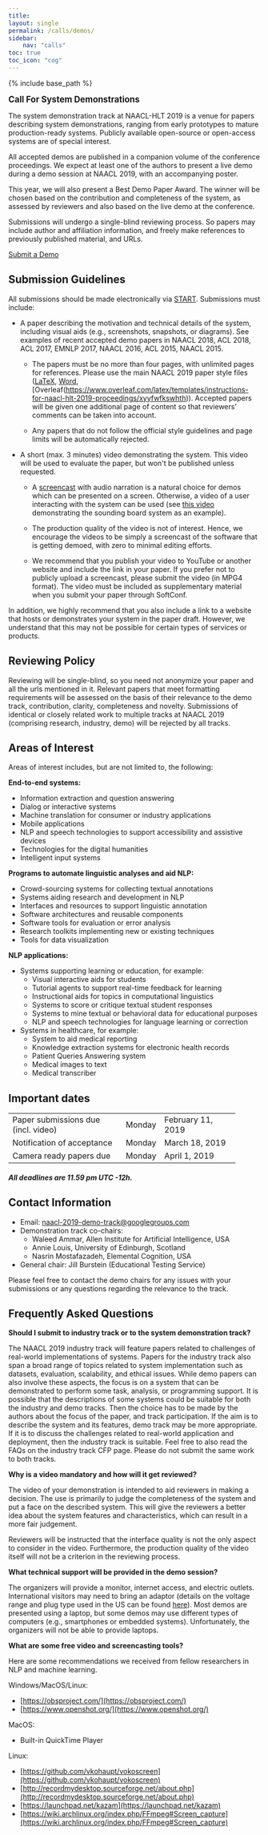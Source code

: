 ```yaml
---
title: 
layout: single
permalink: /calls/demos/
sidebar: 
    nav: "calls"
toc: true
toc_icon: "cog"
---
```

{% include base_path %}

<span style="font-weight: bolder;font-size: larger;">Call For System Demonstrations</span>

The system demonstration track at NAACL-HLT 2019 is a venue for papers describing system demonstrations, ranging from early prototypes to mature production-ready systems. Publicly available open-source or open-access systems are of special interest.

All accepted demos are published in a companion volume of the conference proceedings. We expect at least one of the authors  to present a live demo during a demo session at NAACL 2019, with an accompanying poster. 

This year, we will also present a Best Demo Paper Award. The winner will be chosen based on the contribution and completeness of the system, as assessed by reviewers and also based on the live demo at the conference. 

Submissions will undergo a single-blind reviewing process. So papers may include author and affiliation information, and freely make references to previously published material, and URLs.  

<div class="text-center">
<a href="https://www.softconf.com/naacl2019/demos/" target="_blank" class="btn btn--primary">Submit a Demo</a>
</div>

## Submission Guidelines

All submissions should be made electronically via [START](https://www.softconf.com/naacl2019/demos/). Submissions must include:

- A paper describing the motivation and technical details of the system, including visual aids (e.g., screenshots, snapshots, or diagrams). See examples of recent accepted demo papers in NAACL 2018, ACL 2018, ACL 2017, EMNLP 2017, NAACL 2016, ACL 2015, NAACL 2015.

    - The papers must be no more than four pages, with unlimited pages for references. Please use the main NAACL 2019 paper style files ([LaTeX](http://naacl2019.org/downloads/naaclhlt2019-latex.zip), [Word](http://naacl2019.org/downloads/naaclhlt2019-word.zip), [Overleaf(https://www.overleaf.com/latex/templates/instructions-for-naacl-hlt-2019-proceedings/xyyfwfkswhth)). Accepted papers will be given one additional page of content so that reviewers’ comments can be taken into account. 

    - Any papers that do not follow the official style guidelines and page limits will be automatically rejected. 

- A short (max. 3 minutes) video demonstrating the system. This video will be used to evaluate the paper, but won't be published unless requested. 

    - A [screencast](https://en.wikipedia.org/wiki/Screencast) with audio narration is a natural choice for demos which can be presented on a screen. Otherwise, a video of a user interacting with the system can be used (see [this video](https://sounding-board.github.io/demo.html) demonstrating the sounding board system as an example).

    - The production quality of the video is not of interest. Hence, we encourage the videos to be simply a screencast of the software that is getting demoed, with zero to minimal editing efforts. 

    - We recommend that you publish your video to YouTube or another website and include the link in your paper. If you prefer not to publicly upload a screencast, please submit the video (in MPG4 format). The video must be included as supplementary material when you submit your paper through SoftConf. 

In addition, we highly recommend that you also include a link to a website that hosts or demonstrates your system in the paper draft. However, we understand that this may not be possible for certain types of services or products.




## Reviewing Policy

Reviewing will be single-blind, so you need not anonymize your paper and all the urls mentioned in it. Relevant papers that meet formatting requirements will be assessed on the basis of their relevance to the demo track, contribution, clarity, completeness and novelty. Submissions of identical or closely related work to multiple tracks at NAACL 2019 (comprising research, industry, demo) will be rejected by all tracks.

## Areas of Interest
 
Areas of interest includes, but are not limited to, the following:

**End-to-end systems:**
- Information extraction and question answering
- Dialog or interactive systems
- Machine translation for consumer or industry applications
- Mobile applications
- NLP and speech technologies to support accessibility and assistive devices
- Technologies for the digital humanities
- Intelligent input systems

**Programs to automate linguistic analyses and aid NLP:**
- Crowd-sourcing systems for collecting textual annotations
- Systems aiding research and development in NLP
- Interfaces and resources to support linguistic annotation
- Software architectures and reusable components
- Software tools for evaluation or error analysis
- Research toolkits implementing new or existing techniques
- Tools for data visualization

**NLP applications:**
- Systems supporting learning or education, for example:
  - Visual interactive aids for students
  - Tutorial agents to support real-time feedback for learning
  - Instructional aids for topics in computational linguistics
  - Systems to score or critique textual student responses
  - Systems to mine textual or behavioral data for educational purposes
  - NLP and speech technologies for language learning or correction
- Systems in healthcare, for example:
  - System to aid medical reporting
  - Knowledge extraction systems for electronic health records
  - Patient Queries Answering system
  - Medical images to text
  - Medical transcriber

## Important dates

<table style="width: 90%">
    <tbody>
        <tr>
            <td style="width: 50%;">Paper submissions due (incl. video)<br/></td>
            <td style="width: 15%;">Monday</td>
            <td>February 11, 2019</td>
        </tr>
        <tr>
            <td>Notification of acceptance</td>
            <td>Monday</td>
            <td>March 18, 2019</td>
        </tr>
        <tr>
          <td>Camera ready papers due</td>
          <td>Monday</td>
          <td>April 1, 2019</td>
        </tr>
    </tbody>
</table>

<h5>All deadlines are 11.59 pm UTC -12h.</h5>

## Contact Information

- Email: naacl-2019-demo-track@googlegroups.com 
- Demonstration track co-chairs: 
  - Waleed Ammar, Allen Institute for Artificial Intelligence, USA
  - Annie Louis, University of Edinburgh, Scotland
  - Nasrin Mostafazadeh, Elemental Cognition, USA
- General chair: Jill Burstein (Educational Testing Service)

Please feel free to contact the demo chairs for any issues with your submissions or any questions regarding the relevance to the track. 

## Frequently Asked Questions

**Should I submit to industry track or to the system demonstration track?**

The NAACL 2019 industry track will feature papers related to challenges of real-world implementations of systems. Papers for the industry track also span a broad range of topics related to system implementation such as datasets, evaluation, scalability, and ethical issues.  While demo papers can also involve these aspects, the focus is on a system that can be demonstrated to perform some task, analysis, or programming support. It is possible that the descriptions of some systems could be suitable for both the industry and demo tracks. Then the choice has to be made by the authors about the focus of the paper, and track participation. If the aim is to describe the system and its features, demo track may be more appropriate. If it is to discuss the challenges related to real-world application and deployment, then the industry track is suitable. Feel free to also read the FAQs on the industry track CFP page. Please do not submit the same work to both tracks.

**Why is a video mandatory and how will it get reviewed?**

The video of your demonstration is intended to aid reviewers in making a decision. The use is primarily to judge the completeness of the system and put a face on the described system. This will give the reviewers a better idea about the system features and characteristics, which can result in a more fair judgement. 

Reviewers will be instructed that the interface quality is not the only aspect to consider in the video. Furthermore, the production quality of the video itself will not be a criterion in the reviewing process.

**What technical support will be provided in the demo session?**

The organizers will provide a monitor, internet access, and electric outlets. International visitors may need to bring an adaptor (details on the voltage range and plug type used in the US can be found [here](https://en.wikipedia.org/wiki/Mains_electricity_by_country)). Most demos are presented using a laptop, but some demos may use different types of computers (e.g., smartphones or embedded systems). Unfortunately, the organizers will not be able to provide laptops.

**What are some free video and screencasting tools?**

Here are some recommendations we received from fellow researchers in NLP and machine learning. 

Windows/MacOS/Linux: 
- [https://obsproject.com/](https://obsproject.com/)
- [https://www.openshot.org/](https://www.openshot.org/)

MacOS: 
- Built-in QuickTime Player

Linux:  
- [https://github.com/vkohaupt/vokoscreen](https://github.com/vkohaupt/vokoscreen)
- [http://recordmydesktop.sourceforge.net/about.php](http://recordmydesktop.sourceforge.net/about.php)
- [https://launchpad.net/kazam](https://launchpad.net/kazam)
- [https://wiki.archlinux.org/index.php/FFmpeg#Screen_capture](https://wiki.archlinux.org/index.php/FFmpeg#Screen_capture)
